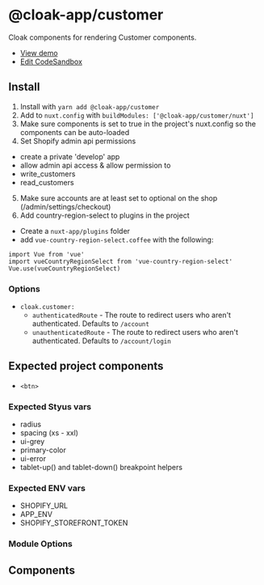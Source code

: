 # @cloak-app/customer

Cloak components for rendering Customer components.

- [View demo](https://cloak-customer.netlify.app)
- [Edit CodeSandbox](https://githubbox.com/BKWLD/cloak-customer)

## Install

1. Install with `yarn add @cloak-app/customer`
2. Add to `nuxt.config` with `buildModules: ['@cloak-app/customer/nuxt']`
3. Make sure components is set to true in the project's nuxt.config so the components can be auto-loaded
4. Set Shopify admin api permissions
  - create a private 'develop' app
  - allow admin api access & allow permission to
  - write_customers
  - read_customers
5. Make sure accounts are at least set to optional on the shop (/admin/settings/checkout)
6. Add country-region-select to plugins in the project
  - Create a `nuxt-app/plugins` folder
  - add `vue-country-region-select.coffee` with the following:
  ```
  import Vue from 'vue'
  import vueCountryRegionSelect from 'vue-country-region-select'
  Vue.use(vueCountryRegionSelect)
  ```

### Options

- `cloak.customer:`
  - `authenticatedRoute` - The route to redirect users who aren't authenticated. Defaults to `/account`
  - `unauthenticatedRoute` - The route to redirect users who aren't authenticated. Defaults to `/account/login`

## Expected project components
- `<btn>`

### Expected Styus vars
- radius
- spacing (xs - xxl)
- ui-grey
- primary-color
- ui-error
- tablet-up() and tablet-down() breakpoint helpers

### Expected ENV vars
- SHOPIFY_URL
- APP_ENV
- SHOPIFY_STOREFRONT_TOKEN

### Module Options

<!-- - `cloak.copy:`
  - `maxWidthClass` - The max width class to use to `max-w-medium` -->

## Components

<!-- ### `cloak-copy`

This is a generic copy renderer that can be used by other Cloak components so they can stay ignorant of the CMS.  For instance, a FAQ component with a CMS-specific adapater.  In this case, the FAQ component can just pass along the `content` content it was provided to `cloak-copy` and never know whether it is rendering markup from Redactor or rich text from Contentful.

- props:
  - `content` - Either an HTML string or a Contentful rich text JSON document
  - `balanceText` - Boolean, enables [vue-balance-text](https://github.com/BKWLD/vue-balance-text)
  - `unorphan` - Boolean, enables [vue-unorphan](https://github.com/BKWLD/vue-unorphan)
 -->
